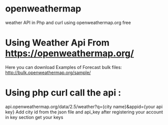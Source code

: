 # openweathermap
 weather API in Php and curl using openweathermap.org free 
 
# Using Weather Api From https://openweathermap.org/
Here you can download Examples of Forecast bulk files:
http://bulk.openweathermap.org/sample/
# Using php curl call the api :
api.openweathermap.org/data/2.5/weather?q={city name}&appid={your api key}
Add city id from the json file and api_key after registering your account in key section get your keys 
